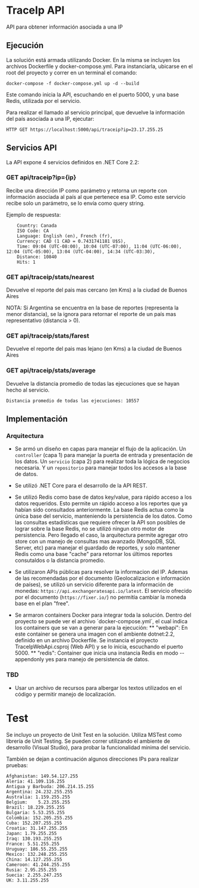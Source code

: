 # TraceIp API

API para obtener información asociada a una IP

## Ejecución

La solución está armada utilizando Docker. En la misma se incluyen los archivos Dockerfile y docker-compose.yml. Para instanciarla, ubicarse en el root del proyecto y correr en un terminal el comando:

```
docker-compose -f docker-compose.yml up -d --build
```

Este comando inicia la API, escuchando en el puerto 5000, y una base Redis, utilizada por el servicio.

Para realizar el llamado al servicio principal, que devuelve la información del país asociada a una IP, ejecutar:

`HTTP GET https://localhost:5000/api/traceip?ip=23.17.255.25`

## Servicios API
La API expone 4 servicios definidos en .NET Core 2.2:

### GET api/traceip?ip={ip}
Recibe una dirección IP como parámetro y retorna un reporte con información asociada al país al que pertenece esa IP. Como este servicio recibe solo un parámetro, se lo envía como query string.

Ejemplo de respuesta:
```
    Country: Canada
    ISO Code: CA
    Language: English (en), French (fr), 
    Currency: CAD (1 CAD = 0.7431741181 U$S),
    Time: 09:04 (UTC-08:00), 10:04 (UTC-07:00), 11:04 (UTC-06:00), 12:04 (UTC-05:00), 13:04 (UTC-04:00), 14:34 (UTC-03:30), 
    Distance: 10840
    Hits: 1
```
### GET api/traceip/stats/nearest
Devuelve el reporte del pais mas cercano (en Kms) a la ciudad de Buenos Aires

NOTA: Si Argentina se encuentra en la base de reportes (representa la menor distancia), se la ignora para retornar el reporte de un país mas representativo (distancia > 0).

### GET api/traceip/stats/farest
Devuelve el reporte del pais mas lejano (en Kms) a la ciudad de Buenos Aires

### GET api/traceip/stats/average
Devuelve la distancia promedio de todas las ejecuciones que se hayan hecho al servicio. 
```
Distancia promedio de todas las ejecuciones: 10557
```

## Implementación

### Arquitectura
* Se armó un diseño en capas para manejar el flujo de la aplicación. Un `controller` (capa 1) para manejar la puerta de entrada y presentación de los datos. Un `servicio` (capa 2) para realizar toda la lógica de negocios necesaria. Y un `repositorio` para manejar todos los accesos a la base de datos.
* Se utilizó .NET Core para el desarrollo de la API REST.
* Se utilizó Redis como base de datos key/value, para rápido acceso a los datos requeridos. Esto permite un rápido acceso a los reportes que ya habían sido consultados anteriormente. La base Redis actua como la única base del servicio, manteniendo la persistencia de los datos.
Como las consultas estadísticas que requiere ofrecer la API son posibles de lograr sobre la base Redis, no se utilizó ningun otro motor de persistencia. Pero llegado el caso, la arquitectura permite agregar otro store con un manejo de consultas mas avanzado (MongoDB, SQL Server, etc) para manejar el guardado de reportes, y solo mantener Redis como una base "cache" para retornar los últimos reportes consutaldos o la distancia promedio.

* Se utilizaron APIs públicas para resolver la informacion del IP. Ademas de las recomendadas por el documento (Geolocalizacion e información de países), se utilizó un servicio diferente para la información de monedas: `https://api.exchangeratesapi.io/latest`. El servicio ofrecido por el documento (`https://fixer.io/`) no permitía cambiar la moneda base en el plan "free".

* Se armaron containers Docker para integrar toda la solución. Dentro del proyecto se puede ver el archivo ´docker-compose.yml´, el cual indica los containers que se van a generar para la ejecución:
  ** "webapi": En este container se genera una imagen con el ambiente dotnet:2.2, definido en un archivo Dockerfile. Se instancia el proyecto TraceIpWebApi.csproj (Web API) y se lo inicia, escuchando el puerto 5000.
  ** "redis": Container que inicia una instancia Redis en modo --appendonly yes para manejo de persistencia de datos.

### TBD
* Usar un archivo de recursos para albergar los textos utilizados en el código y permitir manejo de localización.

# Test 
Se incluyo un proyecto de Unit Test en la solución. Utiliza MSTest como librería de Unit Testing. Se pueden correr utilizando el ambiente de desarrollo (Visual Studio), para probar la funcionalidad minima del servicio.

También se dejan a continuación algunos direcciones IPs para realizar pruebas:

```
Afghanistan: 149.54.127.255
Aleria: 41.109.116.255
Antigua y Barbuda: 206.214.15.255
Argentina: 24.232.255.255
Australia: 1.159.255.255
Belgium: 	5.23.255.255
Brazil: 18.229.255.255
Bulgaria: 5.53.255.255
Colombia: 152.205.255.255
Cuba: 152.207.255.255
Croatia: 31.147.255.255
Japan: 1.79.255.255
Iraq: 130.193.255.255
France: 5.51.255.255
Uruguay: 186.55.255.255
Mexico: 132.248.255.255
China: 14.127.255.255
Cameroon: 41.244.255.255
Rusia: 2.95.255.255
Suecia: 2.255.247.255
UK: 3.11.255.255
```



